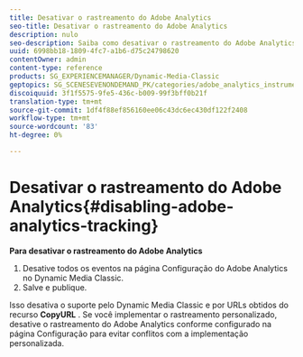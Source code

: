 ```yaml
---
title: Desativar o rastreamento do Adobe Analytics
seo-title: Desativar o rastreamento do Adobe Analytics
description: nulo
seo-description: Saiba como desativar o rastreamento do Adobe Analytics.
uuid: 6998bb18-1809-4fc7-a1b6-d75c24798620
contentOwner: admin
content-type: reference
products: SG_EXPERIENCEMANAGER/Dynamic-Media-Classic
geptopics: SG_SCENESEVENONDEMAND_PK/categories/adobe_analytics_instrumentation_kit
discoiquuid: 3f1f5575-9fe5-436c-b009-99f3bff0b21f
translation-type: tm+mt
source-git-commit: 1df4f88ef856160ee06c43dc6ec430df122f2408
workflow-type: tm+mt
source-wordcount: '83'
ht-degree: 0%

---
```



# Desativar o rastreamento do Adobe Analytics{#disabling-adobe-analytics-tracking}

**Para desativar o rastreamento do Adobe Analytics**

1. Desative todos os eventos na página Configuração do Adobe Analytics no Dynamic Media Classic.
1. Salve e publique.

Isso desativa o suporte pelo Dynamic Media Classic e por URLs obtidos do recurso **CopyURL** . Se você implementar o rastreamento personalizado, desative o rastreamento do Adobe Analytics conforme configurado na página Configuração para evitar conflitos com a implementação personalizada.

